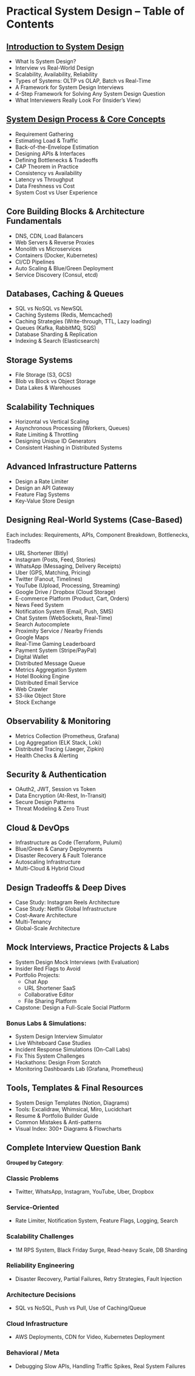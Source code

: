# Practical System Design – Table of Contents

## [Introduction to System Design](./introduction-to-system-design)
- What Is System Design?
- Interview vs Real-World Design
- Scalability, Availability, Reliability
- Types of Systems: OLTP vs OLAP, Batch vs Real-Time
- A Framework for System Design Interviews
- 4-Step Framework for Solving Any System Design Question
- What Interviewers Really Look For (Insider’s View)

## [System Design Process & Core Concepts](./system-design-process-core-concepts)
- Requirement Gathering
- Estimating Load & Traffic
- Back-of-the-Envelope Estimation
- Designing APIs & Interfaces
- Defining Bottlenecks & Tradeoffs
- CAP Theorem in Practice
- Consistency vs Availability
- Latency vs Throughput
- Data Freshness vs Cost
- System Cost vs User Experience

## Core Building Blocks & Architecture Fundamentals
- DNS, CDN, Load Balancers
- Web Servers & Reverse Proxies
- Monolith vs Microservices
- Containers (Docker, Kubernetes)
- CI/CD Pipelines
- Auto Scaling & Blue/Green Deployment
- Service Discovery (Consul, etcd)

## Databases, Caching & Queues
- SQL vs NoSQL vs NewSQL
- Caching Systems (Redis, Memcached)
- Caching Strategies (Write-through, TTL, Lazy loading)
- Queues (Kafka, RabbitMQ, SQS)
- Database Sharding & Replication
- Indexing & Search (Elasticsearch)

## Storage Systems
- File Storage (S3, GCS)
- Blob vs Block vs Object Storage
- Data Lakes & Warehouses

## Scalability Techniques
- Horizontal vs Vertical Scaling
- Asynchronous Processing (Workers, Queues)
- Rate Limiting & Throttling
- Designing Unique ID Generators
- Consistent Hashing in Distributed Systems

## Advanced Infrastructure Patterns
- Design a Rate Limiter
- Design an API Gateway
- Feature Flag Systems
- Key-Value Store Design

## Designing Real-World Systems (Case-Based)
Each includes: Requirements, APIs, Component Breakdown, Bottlenecks, Tradeoffs

- URL Shortener (Bitly)
- Instagram (Posts, Feed, Stories)
- WhatsApp (Messaging, Delivery Receipts)
- Uber (GPS, Matching, Pricing)
- Twitter (Fanout, Timelines)
- YouTube (Upload, Processing, Streaming)
- Google Drive / Dropbox (Cloud Storage)
- E-commerce Platform (Product, Cart, Orders)
- News Feed System
- Notification System (Email, Push, SMS)
- Chat System (WebSockets, Real-Time)
- Search Autocomplete
- Proximity Service / Nearby Friends
- Google Maps
- Real-Time Gaming Leaderboard
- Payment System (Stripe/PayPal)
- Digital Wallet
- Distributed Message Queue
- Metrics Aggregation System
- Hotel Booking Engine
- Distributed Email Service
- Web Crawler
- S3-like Object Store
- Stock Exchange

## Observability & Monitoring
- Metrics Collection (Prometheus, Grafana)
- Log Aggregation (ELK Stack, Loki)
- Distributed Tracing (Jaeger, Zipkin)
- Health Checks & Alerting

## Security & Authentication
- OAuth2, JWT, Session vs Token
- Data Encryption (At-Rest, In-Transit)
- Secure Design Patterns
- Threat Modeling & Zero Trust

## Cloud & DevOps
- Infrastructure as Code (Terraform, Pulumi)
- Blue/Green & Canary Deployments
- Disaster Recovery & Fault Tolerance
- Autoscaling Infrastructure
- Multi-Cloud & Hybrid Cloud

## Design Tradeoffs & Deep Dives
- Case Study: Instagram Reels Architecture
- Case Study: Netflix Global Infrastructure
- Cost-Aware Architecture
- Multi-Tenancy
- Global-Scale Architecture

## Mock Interviews, Practice Projects & Labs
- System Design Mock Interviews (with Evaluation)
- Insider Red Flags to Avoid
- Portfolio Projects:
  - Chat App
  - URL Shortener SaaS
  - Collaborative Editor
  - File Sharing Platform
- Capstone: Design a Full-Scale Social Platform

### Bonus Labs & Simulations:
- System Design Interview Simulator
- Live Whiteboard Case Studies
- Incident Response Simulations (On-Call Labs)
- Fix This System Challenges
- Hackathons: Design From Scratch
- Monitoring Dashboards Lab (Grafana, Prometheus)

## Tools, Templates & Final Resources
- System Design Templates (Notion, Diagrams)
- Tools: Excalidraw, Whimsical, Miro, Lucidchart
- Resume & Portfolio Builder Guide
- Common Mistakes & Anti-patterns
- Visual Index: 300+ Diagrams & Flowcharts

## Complete Interview Question Bank
**Grouped by Category**:

### Classic Problems
- Twitter, WhatsApp, Instagram, YouTube, Uber, Dropbox

### Service-Oriented
- Rate Limiter, Notification System, Feature Flags, Logging, Search

### Scalability Challenges
- 1M RPS System, Black Friday Surge, Read-heavy Scale, DB Sharding

### Reliability Engineering
- Disaster Recovery, Partial Failures, Retry Strategies, Fault Injection

### Architecture Decisions
- SQL vs NoSQL, Push vs Pull, Use of Caching/Queue

### Cloud Infrastructure
- AWS Deployments, CDN for Video, Kubernetes Deployment

### Behavioral / Meta
- Debugging Slow APIs, Handling Traffic Spikes, Real System Failures
